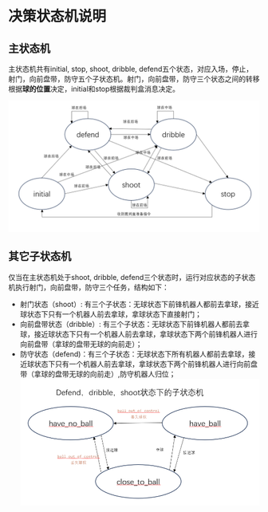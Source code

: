 # 决策状态机说明

## 主状态机

主状态机共有initial, stop, shoot, dribble, defend五个状态，对应入场，停止，射门，向前盘带，防守五个子状态机。射门，向前盘带，防守三个状态之间的转移根据**球的位置**决定，initial和stop根据裁判盒消息决定。

![alt text](image-1.png)

## 其它子状态机

仅当在主状态机处于shoot, dribble, defend三个状态时，运行对应状态的子状态机执行射门，向前盘带，防守三个任务，结构如下： 

- 射门状态（shoot）: 有三个子状态：无球状态下前锋机器人都前去拿球，接近球状态下只有一个机器人前去拿球，拿球状态下直接射门；
- 向前盘带状态（dribble）: 有三个子状态：无球状态下前锋机器人都前去拿球，接近球状态下只有一个机器人前去拿球，拿球状态下两个前锋机器人进行向前盘带（拿球的盘带无球的向前走）；
- 防守状态（defend)：有三个子状态：无球状态下所有机器人都前去拿球，接近球状态下只有一个机器人前去拿球，拿球状态下两个前锋机器人进行向前盘带（拿球的盘带无球的向前走）,防守机器人归位；
![alt text](image-3.png)